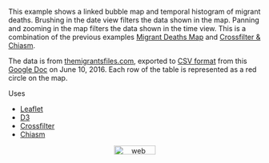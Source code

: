 This example shows a linked bubble map and temporal histogram of migrant deaths. Brushing in the date view filters the data shown in the map. Panning and zooming in the map filters the data shown in the time view. This is a combination of the previous examples [Migrant Deaths Map](http://bl.ocks.org/curran/81271937fa94fdbdd854) and [Crossfilter & Chiasm](http://bl.ocks.org/curran/87d038562333a7ad4a64).

The data is from [themigrantsfiles.com](http://www.themigrantsfiles.com/), exported to [CSV format](https://en.wikipedia.org/wiki/Comma-separated_values) from this [Google Doc](https://docs.google.com/spreadsheets/d/1YNqIzyQfEn4i_be2GGWESnG2Q80E_fLASffsXdCOftI/edit#gid=686199832) on June 10, 2016. Each row of the table is represented as a red circle on the map.

Uses

 * [Leaflet](http://leafletjs.com/)
 * [D3](http://d3js.org)
 * [Crossfilter](https://github.com/square/crossfilter)
 * [Chiasm](https://github.com/chiasm-project/chiasm)

<!-- Start of SimpleHitCounter Code -->
<div align="center"><a href="http://www.simplehitcounter.com" target="_blank"><img src="http://simplehitcounter.com/hit.php?uid=1970243&f=16777215&b=0" border="0" height="18" width="83" alt="web counter"></a></div>
<!-- End of SimpleHitCounter Code -->
